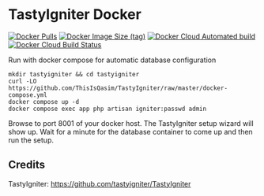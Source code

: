 # TastyIgniter Docker
[![Docker Pulls](https://img.shields.io/docker/pulls/thisisqasim/tastyigniter)](https://hub.docker.com/r/thisisqasim/tastyigniter/)
[![Docker Image Size (tag)](https://img.shields.io/docker/image-size/thisisqasim/tastyigniter/latest)](https://hub.docker.com/r/thisisqasim/tastyigniter/tags)
[![Docker Cloud Automated build](https://img.shields.io/docker/cloud/automated/thisisqasim/tastyigniter)](https://hub.docker.com/r/thisisqasim/tastyigniter/builds)
[![Docker Cloud Build Status](https://img.shields.io/docker/cloud/build/thisisqasim/tastyigniter)](https://hub.docker.com/r/thisisqasim/tastyigniter/builds)

Run with docker compose for automatic database configuration

    mkdir tastyigniter && cd tastyigniter
    curl -LO https://github.com/ThisIsQasim/TastyIgniter/raw/master/docker-compose.yml
    docker compose up -d
    docker compose exec app php artisan igniter:passwd admin
    
Browse to port 8001 of your docker host. The TastyIgniter setup wizard will show up. Wait for a minute for the database container to come up and then run the setup. 

## Credits
TastyIgniter: https://github.com/tastyigniter/TastyIgniter
